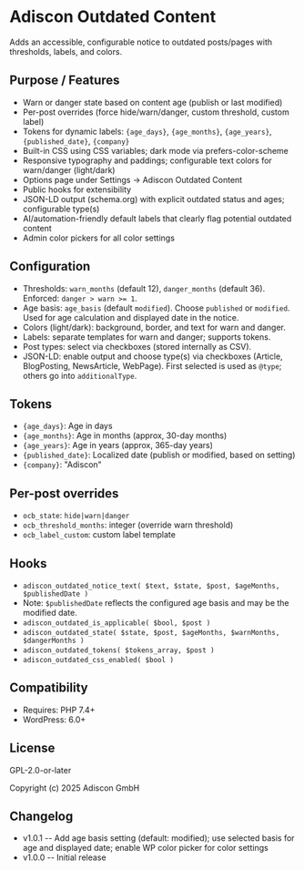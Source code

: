 # Adiscon Outdated Content

Adds an accessible, configurable notice to outdated posts/pages with thresholds, labels, and colors.

## Purpose / Features

- Warn or danger state based on content age (publish or last modified)
- Per-post overrides (force hide/warn/danger, custom threshold, custom label)
- Tokens for dynamic labels: `{age_days}`, `{age_months}`, `{age_years}`, `{published_date}`, `{company}`
- Built-in CSS using CSS variables; dark mode via prefers-color-scheme
- Responsive typography and paddings; configurable text colors for warn/danger (light/dark)
- Options page under Settings -> Adiscon Outdated Content
- Public hooks for extensibility
 - JSON-LD output (schema.org) with explicit outdated status and ages; configurable type(s)
 - AI/automation-friendly default labels that clearly flag potential outdated content
 - Admin color pickers for all color settings

## Configuration

- Thresholds: `warn_months` (default 12), `danger_months` (default 36). Enforced: `danger > warn >= 1`.
- Age basis: `age_basis` (default `modified`). Choose `published` or `modified`. Used for age calculation and displayed date in the notice.
- Colors (light/dark): background, border, and text for warn and danger.
- Labels: separate templates for warn and danger; supports tokens.
- Post types: select via checkboxes (stored internally as CSV).
- JSON-LD: enable output and choose type(s) via checkboxes (Article, BlogPosting, NewsArticle, WebPage). First selected is used as `@type`; others go into `additionalType`.

## Tokens

- `{age_days}`: Age in days
- `{age_months}`: Age in months (approx, 30-day months)
- `{age_years}`: Age in years (approx, 365-day years)
- `{published_date}`: Localized date (publish or modified, based on setting)
- `{company}`: "Adiscon"

## Per-post overrides

- `ocb_state`: `hide|warn|danger`
- `ocb_threshold_months`: integer (override warn threshold)
- `ocb_label_custom`: custom label template

## Hooks

- `adiscon_outdated_notice_text( $text, $state, $post, $ageMonths, $publishedDate )`
- Note: `$publishedDate` reflects the configured age basis and may be the modified date.
- `adiscon_outdated_is_applicable( $bool, $post )`
- `adiscon_outdated_state( $state, $post, $ageMonths, $warnMonths, $dangerMonths )`
- `adiscon_outdated_tokens( $tokens_array, $post )`
- `adiscon_outdated_css_enabled( $bool )`


## Compatibility

- Requires: PHP 7.4+
- WordPress: 6.0+

## License

GPL-2.0-or-later

Copyright (c) 2025 Adiscon GmbH

## Changelog

- v1.0.1 -- Add age basis setting (default: modified); use selected basis for age and displayed date; enable WP color picker for color settings
- v1.0.0 -- Initial release
